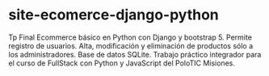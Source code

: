# site-ecomerce-django-python
Tp Final Ecommerce básico en Python con Django y bootstrap 5. Permite registro de usuarios. Alta, modificación y eliminación de productos sólo a los administradores. Base de datos SQLite. Trabajo práctico integrador para el curso de FullStack con Python y JavaScript del PoloTIC Misiones.
